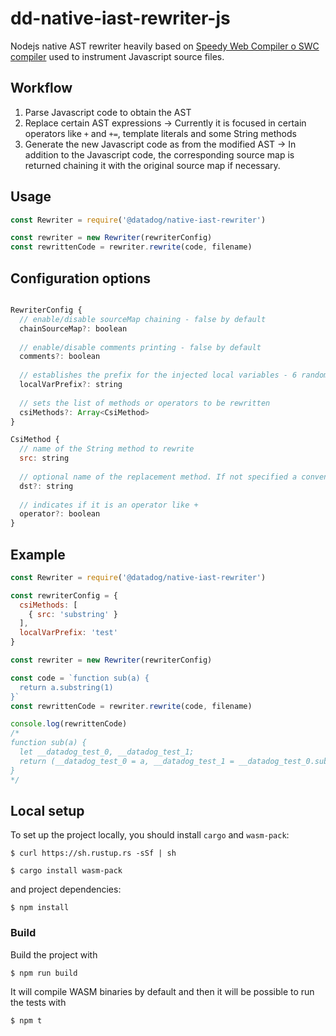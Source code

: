 # dd-native-iast-rewriter-js
Nodejs native AST rewriter heavily based on [Speedy Web Compiler o SWC compiler](https://github.com/swc-project/swc) used to instrument Javascript source files.

## Workflow

1. Parse Javascript code to obtain the AST
2. Replace certain AST expressions -> Currently it is focused in certain operators like `+` and `+=`, template literals and some String methods
3. Generate the new Javascript code as from the modified AST -> In addition to the Javascript code, the corresponding source map is returned chaining it with the original source map if necessary.

## Usage
```javascript
const Rewriter = require('@datadog/native-iast-rewriter')

const rewriter = new Rewriter(rewriterConfig)
const rewrittenCode = rewriter.rewrite(code, filename)
```

## Configuration options

```javascript

RewriterConfig {
  // enable/disable sourceMap chaining - false by default
  chainSourceMap?: boolean
  
  // enable/disable comments printing - false by default
  comments?: boolean
  
  // establishes the prefix for the injected local variables - 6 random characters by default
  localVarPrefix?: string
  
  // sets the list of methods or operators to be rewritten
  csiMethods?: Array<CsiMethod>
}

CsiMethod {
  // name of the String method to rewrite
  src: string
  
  // optional name of the replacement method. If not specified a convention shall be used
  dst?: string
  
  // indicates if it is an operator like +
  operator?: boolean
}
``` 

## Example
```javascript
const Rewriter = require('@datadog/native-iast-rewriter')

const rewriterConfig = {
  csiMethods: [
    { src: 'substring' }
  ],
  localVarPrefix: 'test'
}

const rewriter = new Rewriter(rewriterConfig)

const code = `function sub(a) {
  return a.substring(1)
}`
const rewrittenCode = rewriter.rewrite(code, filename)

console.log(rewrittenCode)
/*
function sub(a) {
  let __datadog_test_0, __datadog_test_1;
  return (__datadog_test_0 = a, __datadog_test_1 = __datadog_test_0.substring, _ddiast.stringSubstring(__datadog_test_1.call(__datadog_test_0, 1), __datadog_test_1, __datadog_test_0, 1));
}
*/

```

## Local setup

To set up the project locally, you should install `cargo` and `wasm-pack`:

```
$ curl https://sh.rustup.rs -sSf | sh

$ cargo install wasm-pack
```

and project dependencies:

```
$ npm install
```

### Build

Build the project with

```
$ npm run build
```

It will compile WASM binaries by default
and then it will be possible to run the tests with

```
$ npm t
```
